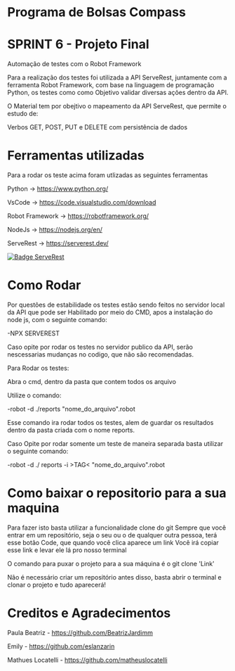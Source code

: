 # Programa de Bolsas Compass
# SPRINT 6 - Projeto Final
Automação de testes com o Robot Framework

Para a realização dos testes foi utilizada a API ServeRest, juntamente com a ferramenta Robot Framework, com base na linguagem de programação Python, os testes como como Objetivo validar diversas ações dentro da API.

O Material tem por obejtivo o mapeamento da API ServeRest, que permite o estudo de:

Verbos GET, POST, PUT e DELETE com persistência de dados


# Ferramentas utilizadas
Para a rodar os teste acima foram utlizadas as seguintes ferramentas

Python -> https://www.python.org/

VsCode -> https://code.visualstudio.com/download

Robot Framework -> https://robotframework.org/

NodeJs -> https://nodejs.org/en/

ServeRest -> https://serverest.dev/

[![Badge ServeRest](https://img.shields.io/badge/API-ServeRest-green)](https://github.com/ServeRest/ServeRest/)

# Como Rodar
Por questões de estabilidade os testes estão sendo feitos no servidor local da API que pode ser Habilitado por meio do CMD, apos a instalação do node js, com o seguinte comando:

-NPX SERVEREST

Caso opite por rodar os testes no servidor publico da API, serão nescessarias mudanças no codigo, que não são recomendadas.

Para Rodar os testes:

Abra o cmd, dentro da pasta que contem todos os arquivo

Utilize o comando:

-robot -d ./reports "nome_do_arquivo".robot

Esse comando ira rodar todos os testes, alem de guardar os resultados dentro da pasta criada com o nome reports.

Caso Opite por rodar somente um teste de maneira separada basta utilizar o seguinte comando:

-robot -d ./ reports -i >TAG< "nome_do_arquivo".robot

# Como baixar o repositorio para a sua maquina
Para fazer isto basta utilizar a funcionalidade clone do git Sempre que você entrar em um repositório, seja o seu ou o de qualquer outra pessoa, terá esse botão Code, que quando você clica aparece um link Você irá copiar esse link e levar ele lá pro nosso terminal

O comando para puxar o projeto para a sua máquina é o git clone 'Link'

Não é necessário criar um repositório antes disso, basta abrir o terminal e clonar o projeto e tudo aparecerá!

# Creditos e Agradecimentos 

Paula Beatriz - https://github.com/BeatrizJardimm

Emily - https://github.com/eslanzarin

Mathues Locatelli - https://github.com/matheuslocatelli

